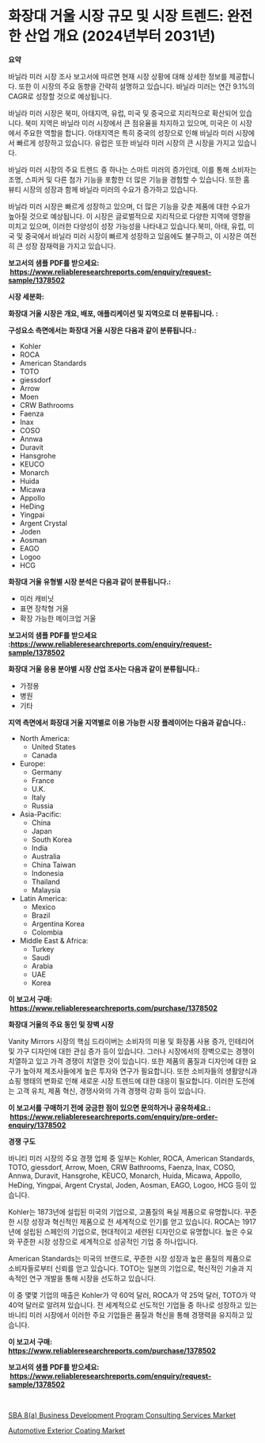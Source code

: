 <p><h1>화장대 거울 시장 규모 및 시장 트렌드: 완전한 산업 개요 (2024년부터 2031년)</h1></p><p><strong>요약</strong></p>
<p><p>바닐라 미러 시장 조사 보고서에 따르면 현재 시장 상황에 대해 상세한 정보를 제공합니다. 또한 이 시장의 주요 동향을 간략히 설명하고 있습니다. 바닐라 미러는 연간 9.1%의 CAGR로 성장할 것으로 예상됩니다.</p><p>바닐라 미러 시장은 북미, 아태지역, 유럽, 미국 및 중국으로 지리적으로 확산되어 있습니다. 북미 지역은 바닐라 미러 시장에서 큰 점유율을 차지하고 있으며, 미국은 이 시장에서 주요한 역할을 합니다. 아태지역은 특히 중국의 성장으로 인해 바닐라 미러 시장에서 빠르게 성장하고 있습니다. 유럽은 또한 바닐라 미러 시장의 큰 시장을 가지고 있습니다.</p><p>바닐라 미러 시장의 주요 트렌드 중 하나는 스마트 미러의 증가인데, 이를 통해 소비자는 조명, 스피커 및 다른 첨가 기능을 포함한 더 많은 기능을 경험할 수 있습니다. 또한 홈 뷰티 시장의 성장과 함께 바닐라 미러의 수요가 증가하고 있습니다.</p><p>바닐라 미러 시장은 빠르게 성장하고 있으며, 더 많은 기능을 갖춘 제품에 대한 수요가 높아질 것으로 예상됩니다. 이 시장은 글로벌적으로 지리적으로 다양한 지역에 영향을 미치고 있으며, 이러한 다양성이 성장 가능성을 나타내고 있습니다.북미, 아태, 유럽, 미국 및 중국에서 바닐라 미러 시장이 빠르게 성장하고 있음에도 불구하고, 이 시장은 여전히 큰 성장 잠재력을 가지고 있습니다.</p></p>
<p><strong>보고서의 샘플 PDF를 받으세요: &nbsp;<a href="https://www.reliableresearchreports.com/enquiry/request-sample/1378502">https://www.reliableresearchreports.com/enquiry/request-sample/1378502</a></strong></p>
<p><strong>시장 세분화:</strong></p>
<p><strong> 화장대 거울 시장은 개요, 배포, 애플리케이션 및 지역으로 더 분류됩니다. :</strong></p>
<p><strong>구성요소 측면에서는 화장대 거울 시장은 다음과 같이 분류됩니다.:</strong></p>
<p><ul><li>Kohler</li><li>ROCA</li><li>American Standards</li><li>TOTO</li><li>giessdorf</li><li>Arrow</li><li>Moen</li><li>CRW Bathrooms</li><li>Faenza</li><li>Inax</li><li>COSO</li><li>Annwa</li><li>Duravit</li><li>Hansgrohe</li><li>KEUCO</li><li>Monarch</li><li>Huida</li><li>Micawa</li><li>Appollo</li><li>HeDing</li><li>Yingpai</li><li>Argent Crystal</li><li>Joden</li><li>Aosman</li><li>EAGO</li><li>Logoo</li><li>HCG</li></ul></p>
<p><strong> 화장대 거울 유형별 시장 분석은 다음과 같이 분류됩니다.:</strong></p>
<p><ul><li>미러 캐비닛</li><li>표면 장착형 거울</li><li>확장 가능한 메이크업 거울</li></ul></p>
<p><strong>보고서의 샘플 PDF를 받으세요 :<a href="https://www.reliableresearchreports.com/enquiry/request-sample/1378502">https://www.reliableresearchreports.com/enquiry/request-sample/1378502</a></strong></p>
<p><strong> 화장대 거울 응용 분야별 시장 산업 조사는 다음과 같이 분류됩니다.:</strong></p>
<p><ul><li>가정용</li><li>병원</li><li>기타</li></ul></p>
<p><strong>지역 측면에서 화장대 거울 지역별로 이용 가능한 시장 플레이어는 다음과 같습니다.:</strong></p>
<p><ul>
    <li>
        North America:
        <ul>
            <li>United States</li>
            <li>Canada</li>
        </ul>
    </li>
    <li>
        Europe:
        <ul>
            <li>Germany</li>
            <li>France</li>
            <li>U.K.</li>
            <li>Italy</li>
            <li>Russia</li>
        </ul>
    </li>
    <li>
        Asia-Pacific:
        <ul>
            <li>China</li>
            <li>Japan</li>
            <li>South Korea</li>
            <li>India</li>
            <li>Australia</li>
            <li>China Taiwan</li>
            <li>Indonesia</li>
            <li>Thailand</li>
            <li>Malaysia</li>
        </ul>
    </li>
    <li>
        Latin America:
        <ul>
            <li>Mexico</li>
            <li>Brazil</li>
            <li>Argentina Korea</li>
            <li>Colombia</li>
        </ul>
    </li>
    <li>
        Middle East & Africa:
        <ul>
            <li>Turkey</li>
            <li>Saudi</li>
            <li>Arabia</li>
            <li>UAE</li>
            <li>Korea</li>
        </ul>
    </li>
    </ul></p>
<p><strong>이 보고서 구매: &nbsp;<a href="https://www.reliableresearchreports.com/purchase/1378502">https://www.reliableresearchreports.com/purchase/1378502</a></strong></p>
<p><strong>화장대 거울의 주요 동인 및 장벽 시장</strong></p>
<p><p>Vanity Mirrors 시장의 핵심 드라이버는 소비자의 미용 및 화장품 사용 증가, 인테리어 및 가구 디자인에 대한 관심 증가 등이 있습니다. 그러나 시장에서의 장벽으로는 경쟁이 치열하고 있고 가격 경쟁이 치열한 것이 있습니다. 또한 제품의 품질과 디자인에 대한 요구가 높아져 제조사들에게 높은 투자와 연구가 필요합니다. 또한 소비자들의 생활양식과 쇼핑 행태의 변화로 인해 새로운 시장 트렌드에 대한 대응이 필요합니다. 이러한 도전에는 고객 유치, 제품 혁신, 경쟁사와의 가격 경쟁력 강화 등이 있습니다.</p></p>
<p><strong>이 보고서를 구매하기 전에 궁금한 점이 있으면 문의하거나 공유하세요.: &nbsp;<a href="https://www.reliableresearchreports.com/enquiry/pre-order-enquiry/1378502">https://www.reliableresearchreports.com/enquiry/pre-order-enquiry/1378502</a></strong></p>
<p><strong>경쟁 구도</strong></p>
<p><p>바니티 미러 시장의 주요 경쟁 업체 중 일부는 Kohler, ROCA, American Standards, TOTO, giessdorf, Arrow, Moen, CRW Bathrooms, Faenza, Inax, COSO, Annwa, Duravit, Hansgrohe, KEUCO, Monarch, Huida, Micawa, Appollo, HeDing, Yingpai, Argent Crystal, Joden, Aosman, EAGO, Logoo, HCG 등이 있습니다. </p><p>Kohler는 1873년에 설립된 미국의 기업으로, 고품질의 욕실 제품으로 유명합니다. 꾸준한 시장 성장과 혁신적인 제품으로 전 세계적으로 인기를 얻고 있습니다. ROCA는 1917년에 설립된 스페인의 기업으로, 현대적이고 세련된 디자인으로 유명합니다. 높은 수요와 꾸준한 시장 성장으로 세계적으로 성공적인 기업 중 하나입니다.</p><p>American Standards는 미국의 브랜드로, 꾸준한 시장 성장과 높은 품질의 제품으로 소비자들로부터 신뢰를 얻고 있습니다. TOTO는 일본의 기업으로, 혁신적인 기술과 지속적인 연구 개발을 통해 시장을 선도하고 있습니다.</p><p>이 중 몇몇 기업의 매출은 Kohler가 약 60억 달러, ROCA가 약 25억 달러, TOTO가 약 40억 달러로 알려져 있습니다. 전 세계적으로 선도적인 기업들 중 하나로 성장하고 있는 바니티 미러 시장에서 이러한 주요 기업들은 품질과 혁신을 통해 경쟁력을 유지하고 있습니다.</p></p>
<p><strong>이 보고서 구매: &nbsp; <a href="https://www.reliableresearchreports.com/purchase/1378502">https://www.reliableresearchreports.com/purchase/1378502</a></strong></p>
<p><strong>보고서의 샘플 PDF를 받으세요: &nbsp;<a href="https://www.reliableresearchreports.com/enquiry/request-sample/1378502">https://www.reliableresearchreports.com/enquiry/request-sample/1378502</a></strong><strong></strong></p>
<p>&nbsp;</p>
<p><p><a href="https://butternut-bug-553.notion.site/SBA-8-a-Business-Development-Program-Consulting-Services-Market-Furnish-Information-about-Market-Si-e824acfde14444a48c6a6e7bbefffc5d">SBA 8(a) Business Development Program Consulting Services Market</a></p><p><a href="https://github.com/Glendatilghmankmgz0rbhwpy/Market-Research-Report-List-1/blob/main/automotive-exterior-coating-market.md">Automotive Exterior Coating Market</a></p></p>